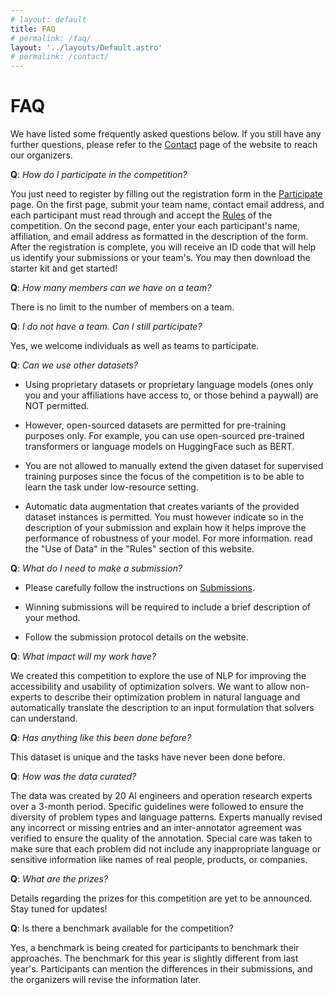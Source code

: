 ```yaml
---
# layout: default
title: FAQ
# permalink: /faq/
layout: '../layouts/Default.astro'
# permalink: /contact/
---
```


# FAQ

We have listed some frequently asked questions below. If you still have any further questions, please refer to the [Contact](https://nl4opt.github.io/contact/) page of the website to reach our organizers.

**Q**: *How do I participate in the competition?*

You just need to register by filling out the registration form in the [Participate](https://nl4opt.github.io/participate/) page. On the first page, submit your team name, contact email address, and each participant must read through and accept the [Rules](https://nl4opt.github.io/rules/) of the competition. On the second page, enter your each participant's name, affiliation, and email address as formatted in the description of the form. After the registration is complete, you will receive an ID code that will help us identify your submissions or your team's. You may then download the starter kit and get started!

**Q**: *How many members can we have on a team?*

There is no limit to the number of members on a team.

**Q**: *I do not have a team. Can I still participate?*

Yes, we welcome individuals as well as teams to participate.

**Q**:  *Can we use other datasets?*

- Using proprietary datasets or proprietary language models (ones only you and your affiliations have access to, or those behind a paywall) are NOT permitted.

- However, open-sourced datasets are permitted for pre-training purposes only. For example, you can use open-sourced pre-trained transformers or language models on HuggingFace such as BERT.

- You are not allowed to manually extend the given dataset for supervised training purposes since the focus of the competition is to be able to learn the task under low-resource setting.

- Automatic data augmentation that creates variants of the provided dataset instances is permitted. You must however indicate so in the description of your submission and explain how it helps improve the performance of robustness of your model. For more information. read the "Use of Data" in the "Rules" section of this website.

**Q**: *What do I need to make a submission?*

<!-- * Make sure you include the following in your submission:

  * Same ID code given after registration to identify their multiple submissions.

  * A Poetry configuration to manage the participant's Python library dependencies in a deterministic way. Please refer to the template in the starter kit and tutorial for a step-by-step guide.

  * A binary file for the trained model.

  * If the output of your model format is different from that of the baseline model provided im the starter kit, please provide a conversion script. Please refer to the tutorial for more details.

  * For the second sub-task. if you used a different meaning representation. please provide a script to convert their model prediction to the canonical format used for evaluation. Refer to the example/default conversion script in the starter kit. -->

* Please carefully follow the instructions on [Submissions](https://nl4opt.github.io/submissions/).

* Winning submissions will be required to include a brief description of your method.

* Follow the submission protocol details on the website.

**Q**: *What impact will my work have?*

We created this competition to explore the use of NLP for improving the accessibility and usability of optimization solvers. We want to allow non-experts to describe their optimization problem in natural language and automatically translate the description to an input formulation that solvers can understand.

**Q**: *Has anything like this been done before?*

This dataset is unique and the tasks have never been done before.

**Q**: *How was the data curated?*

The data was created by 20 AI engineers and operation research experts over a 3-month period. Specific guidelines were followed to ensure the diversity of problem types and language patterns. Experts manually revised any incorrect or missing entries and an inter-annotator agreement was verified to ensure the quality of the annotation. Special care was taken to make sure that each problem did not include any inappropriate language or sensitive information like names of real people, products, or companies.

**Q**: *What are the prizes?*

Details regarding the prizes for this competition are yet to be announced. Stay tuned for updates!

**Q**: Is there a benchmark available for the competition?

Yes, a benchmark is being created for participants to benchmark their approaches. The benchmark for this year is slightly different from last year's. Participants can mention the differences in their submissions, and the organizers will revise the information later.
